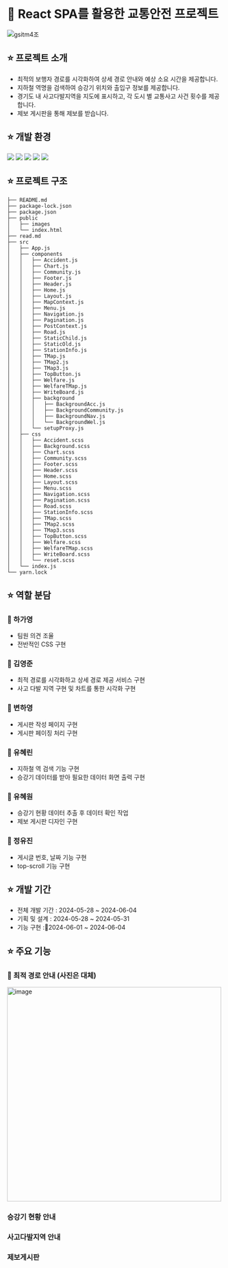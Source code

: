 # 🚗 React SPA를 활용한 교통안전 프로젝트

![gsitm4조](https://github.com/GSITMTeamproject4/Team4project/assets/121008744/65214c32-2526-4d86-882b-7005f4c867c4)

## ⭐️ 프로젝트 소개
* 최적의 보행자 경로를 시각화하여 상세 경로 안내와 예상 소요 시간을 제공합니다.
* 지하철 역명을 검색하여 승강기 위치와 출입구 정보를 제공합니다.
* 경기도 내 사고다발지역을 지도에 표시하고, 각 도시 별 교통사고 사건 횟수를 제공합니다.
* 제보 게시판을 통해 제보를 받습니다.

## ⭐️ 개발 환경
<div>
  <!--Html5-->
  <img src="https://img.shields.io/badge/HTML5-E34F26?style=flat&logo=HTML5&logoColor=white"/>
  <!--Css-->
  <img src="https://img.shields.io/badge/CSS-1572B6?style=flat&logo=CSS3&logoColor=white"/>
  <!--javascript-->
  <img src="https://img.shields.io/badge/JavaScript-F7DF1E?style=flat&logo=JavaScript&logoColor=white"/>
  <!--JQuery-->
  <img src="https://img.shields.io/badge/JQuery-0769AD?style=flat&logo=jQuery&logoColor=white"/>
  <!--React-->
  <img src="https://img.shields.io/badge/React-61DAFB?style=flat&logo=React&logoColor=white">
</div>

## ⭐️ 프로젝트 구조
```
├── README.md
├── package-lock.json
├── package.json
├── public
│   ├── images
│   └── index.html
├── read.md
├── src
│   ├── App.js
│   ├── components
│   │   ├── Accident.js
│   │   ├── Chart.js
│   │   ├── Community.js
│   │   ├── Footer.js
│   │   ├── Header.js
│   │   ├── Home.js
│   │   ├── Layout.js
│   │   ├── MapContext.js
│   │   ├── Menu.js
│   │   ├── Navigation.js
│   │   ├── Pagination.js
│   │   ├── PostContext.js
│   │   ├── Road.js
│   │   ├── StaticChild.js
│   │   ├── StaticOld.js
│   │   ├── StationInfo.js
│   │   ├── TMap.js
│   │   ├── TMap2.js
│   │   ├── TMap3.js
│   │   ├── TopButton.js
│   │   ├── Welfare.js
│   │   ├── WelfareTMap.js
│   │   ├── WriteBoard.js
│   │   ├── background
│   │   │   ├── BackgroundAcc.js
│   │   │   ├── BackgroundCommunity.js
│   │   │   ├── BackgroundNav.js
│   │   │   └── BackgroundWel.js
│   │   └── setupProxy.js
│   ├── css
│   │   ├── Accident.scss
│   │   ├── Background.scss
│   │   ├── Chart.scss
│   │   ├── Community.scss
│   │   ├── Footer.scss
│   │   ├── Header.scss
│   │   ├── Home.scss
│   │   ├── Layout.scss
│   │   ├── Menu.scss
│   │   ├── Navigation.scss
│   │   ├── Pagination.scss
│   │   ├── Road.scss
│   │   ├── StationInfo.scss
│   │   ├── TMap.scss
│   │   ├── TMap2.scss
│   │   ├── TMap3.scss
│   │   ├── TopButton.scss
│   │   ├── Welfare.scss
│   │   ├── WelfareTMap.scss
│   │   ├── WriteBoard.scss
│   │   └── reset.scss
│   └── index.js
└── yarn.lock
```

## ⭐️ 역할 분담
### 👩 하가영
* 팀원 의견 조율
* 전반적인 CSS 구현

### 🧑 김영준
* 최적 경로를 시각화하고 상세 경로 제공 서비스 구현
* 사고 다발 지역 구현 및 차트를 통한 시각화 구현

### 👩 변하영
* 게시판 작성 페이지 구현
* 게시판 페이징 처리 구현
  
### 👩 유혜린
* 지하철 역 검색 기능 구현
* 승강기 데이터를 받아 필요한 데이터 화면 출력 구현

### 👩 유혜원
* 승강기 현황 데이터 추출 후 데이터 확인 작업
* 제보 게시판 디자인 구현

### 👩 정유진
* 게시글 번호, 날짜 기능 구현
* top-scroll 기능 구현

## ⭐️ 개발 기간
* 전체 개발 기간 : 2024-05-28 ~ 2024-06-04
* 기획 및 설계 : 2024-05-28 ~ 2024-05-31
* 기능 구현 :2024-06-01 ~ 2024-06-04

## ⭐️ 주요 기능
### 🌈 최적 경로 안내 (사진은 대체)
<img width="500" alt="image" src="https://github.com/GSITMTeamproject4/Team4project/assets/121008744/f6905dc1-576e-48ca-9d52-c72f56e41600">

### 승강기 현황 안내

### 사고다발지역 안내

### 제보게시판
